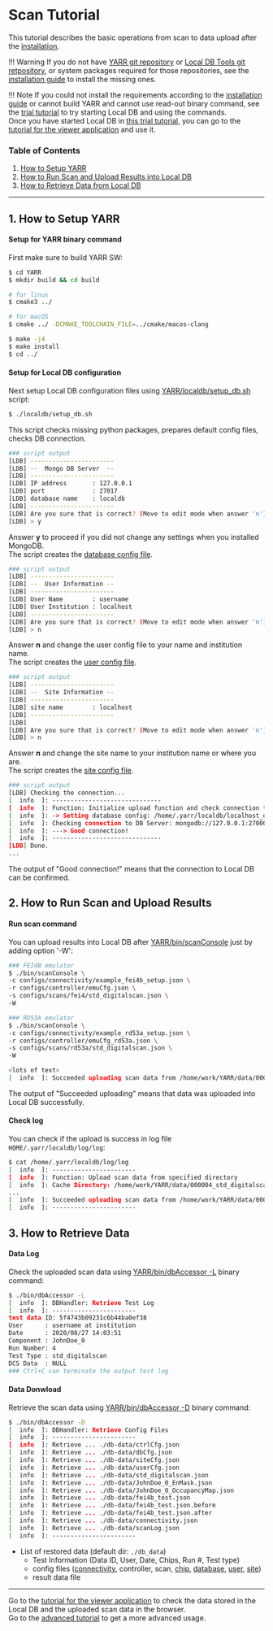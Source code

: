 # Scan Tutorial

This tutorial describes the basic operations from scan to data upload after the [installation](../installation.md).

!!! Warning
    If you do not have [YARR git repository](https://gitlab.cern.ch/YARR/YARR) or [Local DB Tools git retpository](https://gitlab.cern.ch/YARR/localdb-tools), or system packages required for those repositories, see the [installation guide](../installation.md) to install the missing ones.

!!! Note
    If you could not install the requirements according to the [installation guide](../installation.md) or cannot build YARR and cannot use read-out binary command, see the [trial tutorial](trial.md) to try starting Local DB and using the commands.<br>
    Once you have started Local DB in [this trial tutorial](trial.md), you can go to the [tutorial for the viewer application](viewer.md) and use it.

### Table of Contents

1. [How to Setup YARR](#1-how-to-setup-yarr)
2. [How to Run Scan and Upload Results into Local DB](#2-how-to-run-scan-and-upload-results)
3. [How to Retrieve Data from Local DB](#3-how-to-retrieve-data)

---

## 1. How to Setup YARR

#### Setup for YARR binary command

First make sure to build YARR SW:

```bash
$ cd YARR
$ mkdir build && cd build

# for linux
$ cmake3 ../

# for macOS
$ cmake ../ -DCMAKE_TOOLCHAIN_FILE=../cmake/macos-clang

$ make -j4
$ make install
$ cd ../
```

#### Setup for Local DB configuration

Next setup Local DB configuration files using [YARR/localdb/setup_db.sh](../script/setup-db.md) script:

```bash
$ ./localdb/setup_db.sh
```

This script checks missing python packages, prepares default config files, checks DB connection.

```bash
### script output
[LDB] -----------------------
[LDB] --  Mongo DB Server  --
[LDB] -----------------------
[LDB] IP address       : 127.0.0.1
[LDB] port             : 27017
[LDB] database name    : localdb
[LDB] -----------------------
[LDB] Are you sure that is correct? (Move to edit mode when answer 'n') [y/n/exit]
[LDB] > y
```

Answer **y** to proceed if you did not change any settings when you installed MongoDB.<br>
The script creates the [database config file](../config/database.md).

```bash
### script output
[LDB] -----------------------
[LDB] --  User Information --
[LDB] -----------------------
[LDB] User Name        : username
[LDB] User Institution : localhost
[LDB] -----------------------
[LDB] Are you sure that is correct? (Move to edit mode when answer 'n') [y/n/exit]
[LDB] > n
```

Answer **n** and change the user config file to your name and institution name.<br>
The script creates the [user config file](../config/user.md).


```bash
### script output
[LDB] -----------------------
[LDB] --  Site Information --
[LDB] -----------------------
[LDB] site name        : localhost
[LDB] -----------------------
[LDB]
[LDB] Are you sure that is correct? (Move to edit mode when answer 'n') [y/n/exit]
[LDB] > n
```

Answer **n** and change the site name to your institution name or where you are.<br>
The script creates the [site config file](../config/site.md).

```bash
### script output
[LDB] Checking the connection...
[  info  ]: ------------------------------
[  info  ]: Function: Initialize upload function and check connection to Local DB
[  info  ]: -> Setting database config: /home/.yarr/localdb/localhost_database.json (default)
[  info  ]: Checking connection to DB Server: mongodb://127.0.0.1:27000/localdb ...
[  info  ]: ---> Good connection!
[  info  ]: ------------------------------
[LDB] Done.
...
```

The output of "Good connection!" means that the connection to Local DB can be confirmed.

## 2. How to Run Scan and Upload Results

#### Run scan command

You can upload results into Local DB after [YARR/bin/scanConsole](../tool/scanconsole.md) just by adding option '-W':

```bash
### FEI4B emulator
$ ./bin/scanConsole \
-c configs/connectivity/example_fei4b_setup.json \
-r configs/controller/emuCfg.json \
-s configs/scans/fei4/std_digitalscan.json \
-W

### RD53A emulator
$ ./bin/scanConsole \
-c configs/connectivity/example_rd53a_setup.json \
-r configs/controller/emuCfg_rd53a.json \
-s configs/scans/rd53a/std_digitalscan.json \
-W

<lots of text>
[  info  ]: Succeeded uploading scan data from /home/work/YARR/data/000004_std_digitalscan
```

The output of "Succeeded uploading" means that data was uploaded into Local DB successfully.

#### Check log

You can check if the upload is success in log file `HOME/.yarr/localdb/log/log`:

```bash
$ cat /home/.yarr/localdb/log/log
[  info  ]: -----------------------
[  info  ]: Function: Upload scan data from specified directory
[  info  ]: Cache Directory: /home/work/YARR/data/000004_std_digitalscan
...
[  info  ]: Succeeded uploading scan data from /home/work/YARR/data/000004_std_digitalscan
[  info  ]: -----------------------
```

## 3. How to Retrieve Data

#### Data Log

Check the uploaded scan data using [YARR/bin/dbAccessor -L](../tool/accessor.md) binary command:

```bash
$ ./bin/dbAccessor -L
[  info  ]: DBHandler: Retrieve Test Log
[  info  ]: -----------------------
test data ID: 5f4743b09231c6b44ba0ef38
User      : username at institution
Date      : 2020/08/27 14:03:51
Component : JohnDoe_0
Run Number: 4
Test Type : std_digitalscan
DCS Data  : NULL
### Ctrl+C can terminate the output test log
```

#### Data Donwload

Retrieve the scan data using [YARR/bin/dbAccessor -D](../tool/accessor.md) binary command:

```bash
$ ./bin/dbAccessor -D
[  info  ]: DBHandler: Retrieve Config Files
[  info  ]: -----------------------
[  info  ]: Retrieve ... ./db-data/ctrlCfg.json
[  info  ]: Retrieve ... ./db-data/dbCfg.json
[  info  ]: Retrieve ... ./db-data/siteCfg.json
[  info  ]: Retrieve ... ./db-data/userCfg.json
[  info  ]: Retrieve ... ./db-data/std_digitalscan.json
[  info  ]: Retrieve ... ./db-data/JohnDoe_0_EnMask.json
[  info  ]: Retrieve ... ./db-data/JohnDoe_0_OccupancyMap.json
[  info  ]: Retrieve ... ./db-data/fei4b_test.json
[  info  ]: Retrieve ... ./db-data/fei4b_test.json.before
[  info  ]: Retrieve ... ./db-data/fei4b_test.json.after
[  info  ]: Retrieve ... ./db-data/connectivity.json
[  info  ]: Retrieve ... ./db-data/scanLog.json
[  info  ]: -----------------------
```

* List of restored data (default dir: `./db_data`)
    * Test Information (Data ID, User, Date, Chips, Run #, Test type)
    * config files ([connectivity](../config/connectivity.md), controller, scan, [chip](../config/chip.md), [database](../config/database.md), [user](../config/user.md), [site](../config/site.md))
    * result data file

---

Go to the [tutorial for the viewer application](../tool/viewer.md) to check the data stored in the Local DB and the uploaded scan data in the browser.<br>
Go to the [advanced tutorial](advanced.md) to get a more advanced usage.
